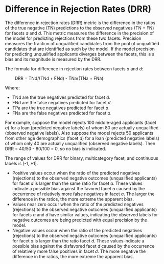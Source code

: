 # Difference in Rejection Rates \(DRR\)<a name="clarify-post-training-bias-metric-drr"></a>

The difference in rejection rates \(DRR\) metric is the difference in the ratios of the true negative \(TN\) predictions to the observed negatives \(TN \+ FN\) for facets *a* and *d*\. This metric measures the difference in the precision of the model for predicting rejections from these two facets\. Precision measures the fraction of unqualified candidates from the pool of unqualified candidates that are identified as such by the model\. If the model precision for predicting unqualified applicants diverges between the facets, this is a bias and its magnitude is measured by the DRR\.

The formula for difference in rejection rates between facets *a* and *d*:

        DRR = TNd/\(TNd \+ FNd\) \- TNa/\(TNa \+ FNa\) 

Where:
+ TNd are the true negatives predicted for facet *d*\.
+ FNd are the false negatives predicted for facet *d*\.
+ TPa are the true negatives predicted for facet *a*\.
+ FNa are the false negatives predicted for facet *a*\.

For example, suppose the model rejects 100 middle\-aged applicants \(facet *a*\) for a loan \(predicted negative labels\) of whom 80 are actually unqualified \(observed negative labels\)\. Also suppose the model rejects 50 applicants from other age demographics \(facet *d*\) for a loan \(predicted negative labels\) of whom only 40 are actually unqualified \(observed negative labels\)\. Then DRR = 40/50 \- 80/100 = 0, so no bias is indicated\.

The range of values for DRR for binary, multicategory facet, and continuous labels is \[\-1, \+1\]\.
+ Positive values occur when the ratio of the predicted negatives \(rejections\) to the observed negative outcomes \(unqualified applicants\) for facet *d* is larger than the same ratio for facet *a*\. These values indicate a possible bias against the favored facet *a* caused by the occurrence of relatively more false negatives in facet *a*\. The larger the difference in the ratios, the more extreme the apparent bias\.
+ Values near zero occur when the ratio of the predicted negatives \(rejections\) to the observed negative outcomes \(unqualified applicants\) for facets *a* and *d* have similar values, indicating the observed labels for negative outcomes are being predicted with equal precision by the model\.
+ Negative values occur when the ratio of the predicted negatives \(rejections\) to the observed negative outcomes \(unqualified applicants\) for facet *a* is larger than the ratio facet *d*\. These values indicate a possible bias against the disfavored facet *d* caused by the occurrence of relatively more false positives in facet *d*\. The more negative the difference in the ratios, the more extreme the apparent bias\.